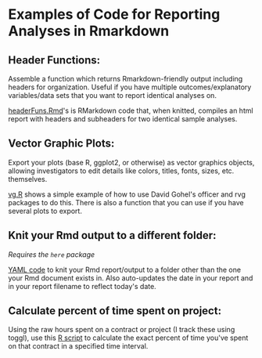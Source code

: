 # Examples of Code for Reporting Analyses in Rmarkdown

## Header Functions:
Assemble a function which returns Rmarkdown-friendly output including headers for organization. 
Useful if you have multiple outcomes/explanatory variables/data sets that you want to report identical analyses on.

[headerFuns.Rmd](headerFuns.Rmd)'s is RMarkdown code that, when knitted, compiles an html report with headers and subheaders for two identical sample analyses.


## Vector Graphic Plots:
Export your plots (base R, ggplot2, or otherwise) as vector graphics objects, allowing investigators to edit details like colors, titles, fonts, sizes, etc. themselves.

[vg.R](vg.R) shows a simple example of how to use David Gohel's officer and rvg packages to do this. There is also a function that you can use if you have several plots to export.

## Knit your Rmd output to a different folder:
*Requires the `here` package*

[YAML code](yaml_knitDiffFolder.Rmd) to knit your Rmd report/output to a folder other than the one your Rmd document exists in. Also auto-updates the date in your report and in your report filename to reflect today's date.

## Calculate percent of time spent on project:
Using the raw hours spent on a contract or project (I track these using toggl), use this [R script](calculate_hours.R) to calculate the exact percent of time you've spent on that contract in a specified time interval.
